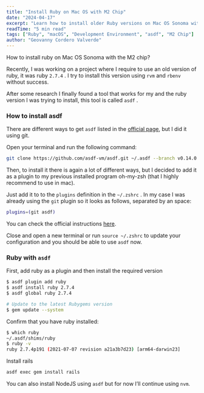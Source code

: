 ```yaml
---
title: "Install Ruby on Mac OS with M2 Chip"
date: "2024-04-17"
excerpt: "Learn how to install older Ruby versions on Mac OS Sonoma with M2 chip using asdf version manager. A practical guide for developers working with legacy Ruby projects."
readTime: "5 min read"
tags: ["Ruby", "macOS", "Development Environment", "asdf", "M2 Chip"]
author: "Geovanny Cordero Valverde"
---
```


How to install ruby on Mac OS Sonoma with the M2 chip?

Recently, I was working on a project where I require to use an old version of ruby, it was ruby `2.7.4` . I try to
install this version using `rvm` and `rbenv` without success.

After some research I finally found a tool that works for my and the ruby version I was trying to install, this tool is
called `asdf` .

### How to install asdf

There are different ways to get `asdf` listed in the [official page](https://asdf-vm.com/guide/getting-started.html),
but I did it using git.

Open your terminal and run the following command:

```bash
git clone https://github.com/asdf-vm/asdf.git ~/.asdf --branch v0.14.0
```

Then, to install it there is again a lot of different ways, but I decided to add it as a plugin to my previous installed
program oh-my-zsh (that I highly recommend to use in mac).

Just add it to to the `plugins` definition in the `~/.zshrc` . In my case I was already using the `git` plugin so it
looks as follows, separated by an space:

```bash
plugins=(git asdf)
```

You can check the official instructions [here](https://github.com/ohmyzsh/ohmyzsh/tree/master/plugins/asdf).

Close and open a new terminal or run `source ~/.zshrc` to update your configuration and you should be able to use `asdf`
now.

### Ruby with `asdf`

First, add ruby as a plugin and then install the required version

```bash
$ asdf plugin add ruby
$ asdf install ruby 2.7.4
$ asdf global ruby 2.7.4

# Update to the latest Rubygems version
$ gem update --system
```

Confirm that you have ruby installed:

```bash
$ which ruby
~/.asdf/shims/ruby
$ ruby -v
ruby 2.7.4p191 (2021-07-07 revision a21a3b7d23) [arm64-darwin23]
```

Install rails

```bash
asdf exec gem install rails
```

You can also install NodeJS using `asdf` but for now I’ll continue using `nvm`.
